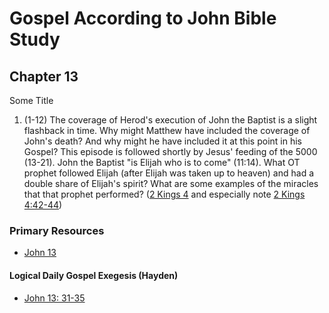 # Gospel According to John Bible Study

## Chapter 13

Some Title



1. (1-12) The coverage of Herod's execution of John the Baptist is a slight flashback in time. Why might Matthew have included the coverage of John's death? And why might he have included it at this point in his Gospel? This episode is followed shortly by Jesus' feeding of the 5000 (13-21). John the Baptist "is Elijah who is to come" (11:14). What OT prophet followed Elijah (after Elijah was taken up to heaven) and had a double share of Elijah's spirit? What are some examples of the miracles that that prophet performed? ([2 Kings 4](https://www.biblegateway.com/passage/?search=2%20Kings%204&version=RSVCE) and especially note [2 Kings 4:42-44](https://www.biblegateway.com/passage/?search=2%20Kings%204%3A42-44&version=RSVCE))


### Primary Resources

* [John 13](https://www.biblegateway.com/passage/?search=John%2013&version=RSVCE)



#### Logical Daily Gospel Exegesis (Hayden)
* [John 13: 31-35](https://open.spotify.com/episode/4aEa7dgyxjVUlRBrArj0ek)

